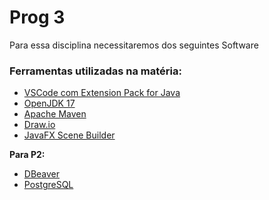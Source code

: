 
# Prog 3

Para essa disciplina necessitaremos dos seguintes Software

### Ferramentas utilizadas na matéria:

- [VSCode com Extension Pack for Java](https://code.visualstudio.com/download)
- [OpenJDK 17](https://openjdk.java.net/projects/jdk/17/)
- [Apache Maven](https://maven.apache.org/)
- [Draw.io](https://app.diagrams.net/)
- [JavaFX Scene Builder](https://www.oracle.com/java/technologies/javafxscenebuilder-1x-archive-downloads.html)

**Para P2:**
- [DBeaver](https://dbeaver.io/download/)
- [PostgreSQL](https://www.postgresql.org/)